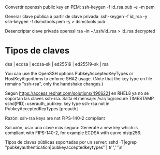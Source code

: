 Convertir openssh public key en PEM:
ssh-keygen -f id_rsa.pub -e -m pem

Generar clave pública a partir de clave privada:
ssh-keygen -f id_rsa -y
ssh-keygen -f dsmctools.pem -y > dsmctools.pub


Desencriptar clave privada
openssl rsa -in ~/.ssh/id_rsa > id_rsa.decrypted



# Tipos de claves
dsa | ecdsa | ecdsa-sk | ed25519 | ed25519-sk | rsa

You can use the OpenSSH options PubkeyAcceptedKeyTypes or HostKeyAlgorithms to enforce SHA2 usage. (Note that the key type on file remains "ssh-rsa", only the handshake changes.)

Segun https://access.redhat.com/solutions/4906221 en RHEL8 ya no se soportan las claves ssh-rsa.
Salta el mensaje:
/var/log/secure
TIMESTAMP sshd[PID]: userauth_pubkey: key type ssh-rsa not in PubkeyAcceptedKeyTypes [preauth]

Razón: ssh-rsa keys are not FIPS-140-2 compliant

Solución, usar una clave más segura:
Generate a new key which is compliant with FIPS-140-2, for example ECDSA with curve nistp256.


Tipos de claves públicas soportadas por un server:
sshd -T|egrep "pubkeyauthentication|pubkeyacceptedkeytypes" | tr ',' '\n'
